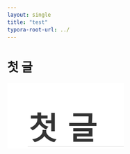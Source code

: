 ```yaml
---
layout: single
title: "test"
typora-root-url: ../
---
```




# 첫 글

![image-20240425204354750](/images/2024-04-25-First/image-20240425204354750.png)